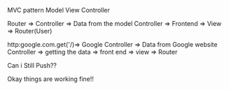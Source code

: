 MVC pattern
Model View Controller

Router => Controller => Data from the model
Controller => Frontend => View => Router(User)

http:google.com.get('/)=> Google Controller => Data from Google website 
Controller => getting the data => front end => view => Router

Can i Still Push??

Okay things are working fine!!